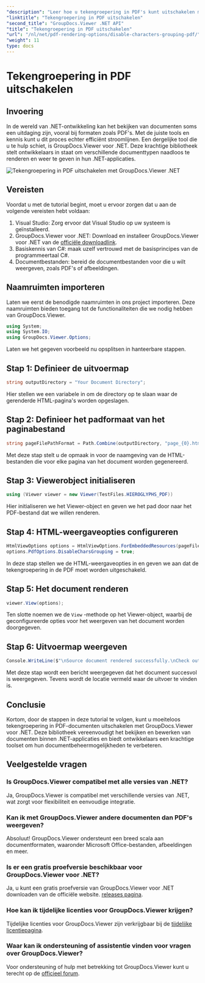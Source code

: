 ```yaml
---
"description": "Leer hoe u tekengroepering in PDF's kunt uitschakelen met GroupDocs.Viewer voor .NET. Volg onze stapsgewijze handleiding voor naadloze documentweergave."
"linktitle": "Tekengroepering in PDF uitschakelen"
"second_title": "GroupDocs.Viewer .NET API"
"title": "Tekengroepering in PDF uitschakelen"
"url": "/nl/net/pdf-rendering-options/disable-characters-grouping-pdf/"
"weight": 11
type: docs
---
```

# Tekengroepering in PDF uitschakelen

## Invoering
In de wereld van .NET-ontwikkeling kan het bekijken van documenten soms een uitdaging zijn, vooral bij formaten zoals PDF's. Met de juiste tools en kennis kunt u dit proces echter efficiënt stroomlijnen. Een dergelijke tool die u te hulp schiet, is GroupDocs.Viewer voor .NET. Deze krachtige bibliotheek stelt ontwikkelaars in staat om verschillende documenttypen naadloos te renderen en weer te geven in hun .NET-applicaties.

![Tekengroepering in PDF uitschakelen met GroupDocs.Viewer .NET](/viewer/pdf-rendering-options/disable-characters-grouping-in-pdf.png)

## Vereisten
Voordat u met de tutorial begint, moet u ervoor zorgen dat u aan de volgende vereisten hebt voldaan:
1. Visual Studio: Zorg ervoor dat Visual Studio op uw systeem is geïnstalleerd.
2. GroupDocs.Viewer voor .NET: Download en installeer GroupDocs.Viewer voor .NET van de [officiële downloadlink](https://releases.groupdocs.com/viewer/net/).
3. Basiskennis van C#: maak uzelf vertrouwd met de basisprincipes van de programmeertaal C#.
4. Documentbestanden: bereid de documentbestanden voor die u wilt weergeven, zoals PDF's of afbeeldingen.

## Naamruimten importeren
Laten we eerst de benodigde naamruimten in ons project importeren. Deze naamruimten bieden toegang tot de functionaliteiten die we nodig hebben van GroupDocs.Viewer.

```csharp
using System;
using System.IO;
using GroupDocs.Viewer.Options;
```

Laten we het gegeven voorbeeld nu opsplitsen in hanteerbare stappen.
## Stap 1: Definieer de uitvoermap
```csharp
string outputDirectory = "Your Document Directory";
```
Hier stellen we een variabele in om de directory op te slaan waar de gerenderde HTML-pagina's worden opgeslagen.
## Stap 2: Definieer het padformaat van het paginabestand
```csharp
string pageFilePathFormat = Path.Combine(outputDirectory, "page_{0}.html");
```
Met deze stap stelt u de opmaak in voor de naamgeving van de HTML-bestanden die voor elke pagina van het document worden gegenereerd.
## Stap 3: Viewerobject initialiseren
```csharp
using (Viewer viewer = new Viewer(TestFiles.HIEROGLYPHS_PDF))
```
Hier initialiseren we het Viewer-object en geven we het pad door naar het PDF-bestand dat we willen renderen.
## Stap 4: HTML-weergaveopties configureren
```csharp
HtmlViewOptions options = HtmlViewOptions.ForEmbeddedResources(pageFilePathFormat);
options.PdfOptions.DisableCharsGrouping = true;
```
In deze stap stellen we de HTML-weergaveopties in en geven we aan dat de tekengroepering in de PDF moet worden uitgeschakeld.
## Stap 5: Het document renderen
```csharp
viewer.View(options);
```
Ten slotte noemen we de `View` -methode op het Viewer-object, waarbij de geconfigureerde opties voor het weergeven van het document worden doorgegeven.
## Stap 6: Uitvoermap weergeven
```csharp
Console.WriteLine($"\nSource document rendered successfully.\nCheck output in {outputDirectory}.");
```
Met deze stap wordt een bericht weergegeven dat het document succesvol is weergegeven. Tevens wordt de locatie vermeld waar de uitvoer te vinden is.

## Conclusie
Kortom, door de stappen in deze tutorial te volgen, kunt u moeiteloos tekengroepering in PDF-documenten uitschakelen met GroupDocs.Viewer voor .NET. Deze bibliotheek vereenvoudigt het bekijken en bewerken van documenten binnen .NET-applicaties en biedt ontwikkelaars een krachtige toolset om hun documentbeheermogelijkheden te verbeteren.
## Veelgestelde vragen
### Is GroupDocs.Viewer compatibel met alle versies van .NET?
Ja, GroupDocs.Viewer is compatibel met verschillende versies van .NET, wat zorgt voor flexibiliteit en eenvoudige integratie.
### Kan ik met GroupDocs.Viewer andere documenten dan PDF's weergeven?
Absoluut! GroupDocs.Viewer ondersteunt een breed scala aan documentformaten, waaronder Microsoft Office-bestanden, afbeeldingen en meer.
### Is er een gratis proefversie beschikbaar voor GroupDocs.Viewer voor .NET?
Ja, u kunt een gratis proefversie van GroupDocs.Viewer voor .NET downloaden van de officiële website. [releases pagina](https://releases.groupdocs.com/).
### Hoe kan ik tijdelijke licenties voor GroupDocs.Viewer krijgen?
Tijdelijke licenties voor GroupDocs.Viewer zijn verkrijgbaar bij de [tijdelijke licentiepagina](https://purchase.groupdocs.com/temporary-license/).
### Waar kan ik ondersteuning of assistentie vinden voor vragen over GroupDocs.Viewer?
Voor ondersteuning of hulp met betrekking tot GroupDocs.Viewer kunt u terecht op de [officieel forum](https://forum.groupdocs.com/c/viewer/9).